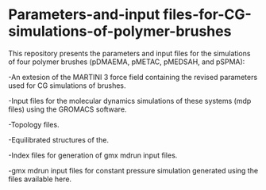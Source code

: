 # Parameters-and-input files-for-CG-simulations-of-polymer-brushes


This repository presents the parameters and input files for the simulations of four polymer brushes (pDMAEMA, pMETAC, pMEDSAH, and pSPMA):

-An extesion of the MARTINI 3 force field containing the revised parameters used for CG simulations of brushes.

-Input files for the molecular dynamics simulations of these systems (mdp files) using the GROMACS software.

-Topology files.

-Equilibrated structures of the.

-Index files for generation of gmx mdrun input files.

-gmx mdrun input files for constant pressure simulation generated using the files available here.
